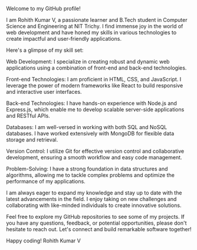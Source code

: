 Welcome to my GitHub profile!

I am Rohith Kumar V, a passionate learner and B.Tech student in Computer Science and Engineering at NIT Trichy. I find immense joy in the world of web development and have honed my skills in various technologies to create impactful and user-friendly applications.

Here's a glimpse of my skill set:

Web Development: I specialize in creating robust and dynamic web applications using a combination of front-end and back-end technologies.

Front-end Technologies: I am proficient in HTML, CSS, and JavaScript. I leverage the power of modern frameworks like React to build responsive and interactive user interfaces.

Back-end Technologies: I have hands-on experience with Node.js and Express.js, which enable me to develop scalable server-side applications and RESTful APIs.

Databases: I am well-versed in working with both SQL and NoSQL databases. I have worked extensively with MongoDB for flexible data storage and retrieval.

Version Control: I utilize Git for effective version control and collaborative development, ensuring a smooth workflow and easy code management.

Problem-Solving: I have a strong foundation in data structures and algorithms, allowing me to tackle complex problems and optimize the performance of my applications.

I am always eager to expand my knowledge and stay up to date with the latest advancements in the field. I enjoy taking on new challenges and collaborating with like-minded individuals to create innovative solutions.

Feel free to explore my GitHub repositories to see some of my projects. If you have any questions, feedback, or potential opportunities, please don't hesitate to reach out. Let's connect and build remarkable software together!

Happy coding!
Rohith Kumar V

<!---
RohithKumarV2004/RohithKumarV2004 is a ✨ special ✨ repository because its `README.md` (this file) appears on your GitHub profile.
You can click the Preview link to take a look at your changes.
--->
